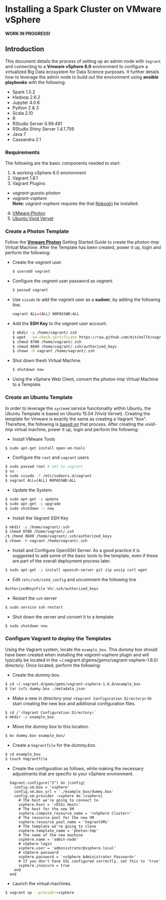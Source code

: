 # Installing a Spark Cluster on VMware vSphere
__WORK IN PROGRESS!__  
## Introduction
This document details the process of setting up an admin node with `Vagrant` and connecting to a __Vmware vSphere 6.0__ environment to configure a virtualized Big Data ecosystem for Data Science purposes. It further details how to leverage the admin node to build out the environment using __ansible playbooks__ with the following:
- Spark 1.5.2
- Hadoop 2.6.2
- Jupyter 4.0.6
- Python 2 & 3
- Scala 2.10
- R
- RStudio Server 0.99.491
- RStudio Shiny Server 1.4.1.759
- Java 7
- Cassandra 2.1

### Requirements
The following are the basic components needed to start. 
1. A working vSphere 6.0 environment
2. Vagrant 1.8.1
3. Vagrant Plugins:
  - _vagrant-guests-photon_
  - _vagrant-vsphere_  
    __Note:__ _vagrant-vsphere_ requires the that [Nokogiri](http://www.nokogiri.org/tutorials/installing_nokogiri.html) be installed.
4. [VMware Photon](https://vmware.github.io/photon/assets/files/getting_started_with_photon_on_vsphere.pdf)
5. [Ubuntu Vivid Vervet](http://releases.ubuntu.com/vivid)

### Create a Photon Template  
Follow the __[Vmware Photon](https://vmware.github.io/photon/assets/files/getting_started_with_photon_on_vsphere.pdf)__ Getting Started Guide to create the *photon-tmp* Virtual Machine. After the Template has been created, power it up, login and perform the following:  
- Create the *vagrant* user.
  ```sh
  $ useradd vagrant
  ```
- Configure the *vagrant* user password as *vagrant*.
  ```sh
  $ passwd vagrant
  ```
- Use `visudo` to add the *vagrant* user as a __sudoer__, by adding the following line.
  ```sh
  vagrant ALL=(ALL) NOPASSWD:ALL
  ```
- Add the __SSH Key__ to the *vagrant* user account.
  ```sh
  $ mkdir -p /home/vagrant/.ssh
  $ wget --no-check-certificate https://raw.github.com/mitchellh/vagrant/master/keys/vagrant.pub -O /home/vagrant/.ssh/authorized_keys
  $ chmod 0700 /home/vagrant/.ssh
  $ chmod 0600 /home/vagrant/.ssh/authorized_keys
  $ chown -R vagrant /home/vagrant/.ssh
  ```
- Shut down thesh Virtual Machine.
  ```sh
  $ shutdown now
  ```
- Using the vSphere Web Client, convert the *photon-tmp* Virtual Machine to a Template.

### Create an Ubuntu Template  
In order to leverage the `systemd` service funcitonality within Ubuntu, the Ubuntu Template is based on Ubuntu 15.04 (Vivid Vervet). Creating the template for Vmware is exactly the same as creating a Vagrant "box". Therefore, the following is [based on](https://blog.engineyard.com/2014/building-a-vagrant-box) that process. After creating the *vivid-tmp* virtual machine, power it up, login and perform the following:  
- Install VMware Tools
```sh
$ sudo apt-get install open-vm-tools
```
- Configure the `root` and `vagrant` users
```sh
$ sudo passwd root # set to vagrant
$ su -
$ sudo visudo -f /etc/sudoers.d/vagrant
$ vagrant ALL=(ALL) NOPASSWD:ALL
```
- Update the System.
```sh
$ sudo apt-get -y update
$ sudo apt-get -y upgrade
$ sudo shutdown -r now
```
- Install the Vagrant SSH Key
```sh
$ mkdir -p /home/vagrant/.ssh
$ chmod 0700 /home/vagrant/.ssh
/$ chmod 0600 /home/vagrant/.ssh/authorized_keys
$ chown -R vagrant /home/vagrant/.ssh
```
- Install and Configure OpenSSH Server. As a good practice it is suggested to add some of the basic tools to the template, even if these are part of the overall deployment process later.
```sh
$ sudo apt-get -y install openssh-server git zip unzip curl wget
```
- Edit `/etc/ssh/sshd_config` and uncomment the following line
```sh
AuthorizedKeysFile %h/.ssh/authorized_keys
```
- Restart the `ssh` server
```sh
$ sudo service ssh restart
```
- Shut down the server and convert it to a template
```sh
$ sudo shutdown now
```
### Configure Vagrant to deploy the Templates
Using the Vagrant system, locate the `example_box`. This *dummy* box should have been created when installing the _vagrant-vsphere_ plugin and will typically be located in the ~/.vagrant.d/gems/gems/vagrant-vsphere-1.6.0/ directory. Once located, perform the following:  
- Create the _dummy box_.
```sh
$ cd ~/.vagrant.d/gems/gems/vagrant-vsphere-1.6.0/example_box
$ tar cvfz dummy.box ./metadata.json
```
- Make a new in directory your `<Vagrant Configuration Directory>` to start creating the new box and additional configuration files.
```sh
$ cd /`<Vagrant Configuration Directory>`
$ mkdir -p example_box
```
- Move the *dummy box* to this location.
```sh
$ mv dummy.box example_box/
```
- Create a `Vagrantfile` for the *dummy.box*.
```sh
$ cd example_box
$ touch Vagrantfile
```
- Create the configuration as follows, while making the necessary adjustments that are specific to your vSphere environment.
```
  Vagrant.configure("2") do |config|
    config.vm.box = 'vsphere'
    config.vm.box_url = './example_box/dummy.box'
    config.vm.provider :vsphere do |vsphere|
      # The host we're going to connect to
      vsphere.host = '<ESXi Host>'
      # The host for the new VM
      vsphere.compute_resource_name = '<vSphere Cluster>'
      # The resource pool for the new VM
      vsphere.resource_pool_name = 'VagrantVMs'
      # The template we're going to clone
      vsphere.template_name = 'photon-tmp'
      # The name of the new machine
      vsphere.name = 'admin-node'
      # vSphere login
      vsphere.user = 'administrator@vsphere.local' 
      # vSphere password
      vsphere.password = '<vSphere Administrator Passowrd>'
      # If you don't have SSL configured correctly, set this to 'true'
      vsphere.insecure = true
    end
  end
```
- Launch the virtual machines.
```sh
$ vagrant up --provider=vsphere
```
